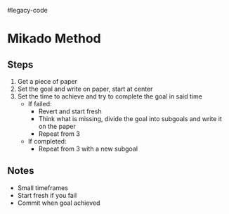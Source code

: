 #legacy-code 
# Mikado Method 
## Steps
1. Get a piece of paper
2. Set the goal and write on paper, start at center
3. Set the time to achieve and try to complete the goal in said time
	* If failed:
		* Revert and start fresh
		* Think what is missing, divide the goal into subgoals and write it on the paper
		* Repeat from 3
	* If completed:
		* Repeat from 3 with a new subgoal

## Notes
* Small timeframes
* Start fresh if you fail
* Commit when goal achieved 
